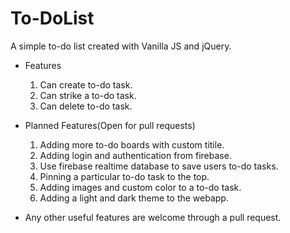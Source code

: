 # To-DoList
A simple to-do list created with Vanilla JS and jQuery.
* Features
   1. Can create to-do task.
   2. Can strike a to-do task.
   3. Can delete to-do task.

* Planned Features(Open for pull requests)
   1. Adding more to-do boards with custom titile.
   2. Adding login and authentication from firebase.
   3. Use firebase realtime database to save users to-do tasks.
   4. Pinning a particular to-do task to the top.
   5. Adding images and custom color to a to-do task.
   6. Adding a light and dark theme to the webapp.

* Any other useful features are welcome through a pull request.